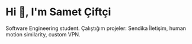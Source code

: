 # Hi 👋, I'm Samet Çiftçi

Software Engineering student. Çalıştığım projeler: Sendika İletişim, human motion similarity, custom VPN.
